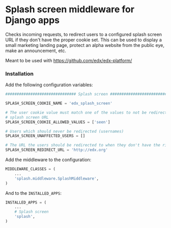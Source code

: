 Splash screen middleware for Django apps
========================================

Checks incoming requests, to redirect users to a configured splash screen URL
if they don't have the proper cookie set. This can be used to display a small
marketing landing page, protect an alpha website from the public eye, make an
announcement, etc.

Meant to be used with https://github.com/edx/edx-platform/

### Installation

Add the following configuration variables:

```python
############################### Splash screen ####################################

SPLASH_SCREEN_COOKIE_NAME = 'edx_splash_screen'

# The user cookie value must match one of the values to not be redirected to the
# splash screen URL
SPLASH_SCREEN_COOKIE_ALLOWED_VALUES = ['seen']

# Users which should never be redirected (usernames)
SPLASH_SCREEN_UNAFFECTED_USERS = []

# The URL the users should be redirected to when they don't have the right cookie
SPLASH_SCREEN_REDIRECT_URL = 'http://edx.org'
```

Add the middleware to the configuration:

```python
MIDDLEWARE_CLASSES = (
    ...
    'splash.middleware.SplashMiddleware',
)
```

And to the `INSTALLED_APPS`:

```python
INSTALLED_APPS = (
    ...
    # Splash screen
    'splash',
)
```


